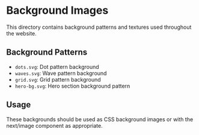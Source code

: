 # Background Images

This directory contains background patterns and textures used throughout the website.

## Background Patterns

- `dots.svg`: Dot pattern background
- `waves.svg`: Wave pattern background
- `grid.svg`: Grid pattern background
- `hero-bg.svg`: Hero section background pattern

## Usage

These backgrounds should be used as CSS background images or with the next/image component as appropriate.

